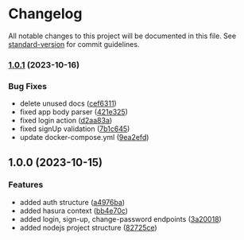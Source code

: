 # Changelog

All notable changes to this project will be documented in this file.
See [standard-version](https://github.com/conventional-changelog/standard-version) for commit guidelines.

### [1.0.1](https://github.com/ayberkcakar/iml-datasoft-nodejs-api/compare/v1.0.0...v1.0.1) (2023-10-16)

### Bug Fixes

* delete unused
  docs ([cef6311](https://github.com/ayberkcakar/iml-datasoft-nodejs-api/commit/cef6311420ca452651a9d0407d10d5eac5d4b12a))
* fixed app body
  parser ([421e325](https://github.com/ayberkcakar/iml-datasoft-nodejs-api/commit/421e325182108ed8d6f8d5a2f47cffc7138336db))
* fixed login
  action ([d2aa83a](https://github.com/ayberkcakar/iml-datasoft-nodejs-api/commit/d2aa83af63175d29e6b7e4807247a1efcf61a10e))
* fixed signUp
  validation ([7b1c645](https://github.com/ayberkcakar/iml-datasoft-nodejs-api/commit/7b1c645d4f992577693997222aa1e90bdaa09c16))
* update
  docker-compose.yml ([9ea2efd](https://github.com/ayberkcakar/iml-datasoft-nodejs-api/commit/9ea2efd04057f927767292f39702917f2071af02))

## 1.0.0 (2023-10-15)

### Features

* added auth
  structure ([a4976ba](https://github.com/ayberkcakar/iml-datasoft-nodejs-api/commit/a4976bafa5dd0fa000eabe098d42e11501116735))
* added hasura
  context ([bb4e70c](https://github.com/ayberkcakar/iml-datasoft-nodejs-api/commit/bb4e70cd2c3bb92355a21585457b83dc8ef8851c))
* added login, sign-up, change-password
  endpoints ([3a20018](https://github.com/ayberkcakar/iml-datasoft-nodejs-api/commit/3a20018d81d4c49cf04c63359cc78c45fcecba7b))
* added nodejs project
  structure ([82725ce](https://github.com/ayberkcakar/iml-datasoft-nodejs-api/commit/82725ce830bdd6a7084c4e9a387794e387024016))
